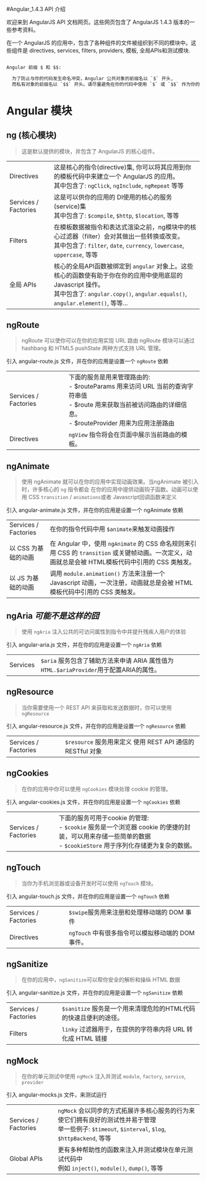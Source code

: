 #Angular_1.4.3 API 介绍

欢迎来到 AngularJS API 文档网页。这些网页包含了 AngularJS 1.4.3 版本的一些参考资料。

在一个 AngularJS 的应用中，包含了各种组件的文件被组织到不同的模块中。这些组件是 directives,
services, filters, providers, 模板, 全局APIs和测试模块.

``` html

Angular 前缀 $ 和 $$:

  为了防止与你的代码发生命名冲突，Angular 公共对象的前缀名以 `$` 开头,
  而私有对象的前缀名以 `$$` 开头。请尽量避免在你的代码中使用 `$` 或 `$$` 作为你的前缀。

```

# Angular 模块

## ng (核心模块)

> 这是默认提供的模块，并包含了 AngularJS 的核心组件。

|||
|---|:---|
| Directives |	这是核心的指令(directive)集, 你可以将其应用到你的模板代码中来建立一个 AngularJS 的应用。<br>其中包含了: `ngClick`, `ngInclude`, `ngRepeat` 等等|
|Services / Factories| 这是可以供你的应用的 DI使用的核心的服务(service)集<br> 其中包含了: `$compile`, `$http`, `$location`, 等等 |
|Filters| 在模板数据被指令和表达式渲染之前，ng模块中的核心过滤器（filter）会对其做出一些转换或改变。<br>其中包含了: `filter`, `date`, `currency`, `lowercase`, `uppercase`, 等等|
| 全局 APIs |核心的全局API函数被绑定到 `angular` 对象上。这些核心的函数使有助于你在你的应用中使用底层的 Javascript 操作。<br>其中包含了: `angular.copy()`, `angular.equals()`, `angular.element()`, 等等...|


## ngRoute

> ngRoute 可以使你可以在你的应用实现 URL 路由 ngRoute 模块可以通过hashbang 和 HTML5 pushState 两种方式支持 URL 管理。


引入 angular-route.js 文件，并在你的应用是设置一个 `ngRoute` 依赖


|||
|---|:---|
|Services / Factories| 下面的服务是用来管理路由的:<br>- $routeParams 用来访问 URL 当前的查询字符串值<br>- $route 用来获取当前被访问路由的详细信息。<br>- $routeProvider 用来为应用注册路由|
|Directives|`ngView` 指令将会在页面中展示当前路由的模板。|

## ngAnimate

> 使用 ngAnimate 就可以在你的应用中实现动画效果。当ngAnimate 被引入时，许多核心的 `ng` 指令都会
在你的应用中提供动画钩子函数。动画可以使用 CSS `transition` / `animations`或者 Javascript回调函数来定义

引入 angular-animate.js 文件，并在你的应用是设置一个 ngAnimate 依赖

|||
|---|:---|
| Services / Factories | 在你的指令代码中用 `$animate`来触发动画操作|
| 以 CSS 为基础的动画 | 在 Angular 中，使用 `ngAnimate` 的 CSS 命名规则来引用 CSS 的 `transition` 或关键帧动画。一次定义，动画就总是会被 HTML模板代码中引用的 CSS 类触发。|
|以 JS 为基础的动画 |	调用 `module.animation()` 方法来注册一个 Javascript 动画，一次注册，动画就总是会被 HTML模板代码中引用的 CSS 类触发。|


## ngAria  *可能不是这样的囧*

> 使用 `ngAria` 注入公共的可访问属性到指令中并提升残疾人用户的体验

引入 angular-aria.js 文件，并在你的应用是设置一个 `ngAria` 依赖

|||
|---|:---|
|Services| `$aria` 服务包含了辅助方法来申请 ARIA 属性值为 `HTML.$ariaProvider`用于配置ARIA的属性。|

## ngResource

> 当你需要使用一个 REST API 来获取和发送数据时，你可以使用 `ngResource`

引入 angular-resource.js 文件，并在你的应用是设置一个 `ngResource` 依赖

|||
|---|:---|
|Services / Factories| `$resource` 服务用来定义 使用 REST API 通信的 RESTful 对象|

## ngCookies

> 在你的应用中你可以使用 `ngCookies` 模块处理 cookie 的管理。

引入 angular-cookies.js 文件，并在你的应用是设置一个 `ngCookies` 依赖

|||
|---|:---|
|Services / Factories|	下面的服务可用于cookie 的管理:<br> - `$cookie` 服务是一个浏览器 cookie 的便捷的封装，可以用来存储一些简单的数据<br> - `$cookieStore` 用于序列化存储更为复杂的数据。|

## ngTouch

> 当你为手机浏览器或设备开发时可以使用 `ngTouch` 模块。

引入 angular-touch.js 文件，并在你的应用是设置一个 `ngTouch` 依赖

|||
|---|:---|
|Services / Factories |	`$swipe`服务用来注册和处理移动端的 DOM 事件|
|Directives|	`ngTouch` 中有很多指令可以模拟移动端的 DOM 事件。|


## ngSanitize

> 在你的应用中，`ngSanitize`可以帮你安全的解析和操纵 HTML 数据

引入 angular-sanitize.js 文件，并在你的应用是设置一个 `ngSanitize` 依赖

|||
|---|:---|
|Services / Factories| `$sanitize` 服务是一个用来清理危险的HTML代码的快速且便利的途径。|
|Filters | `linky` 过滤器用于，在提供的字符串内将 URL 转化成 HTML 链接|


## ngMock

> 在你的单元测试中使用 `ngMock` 注入并测试 `module`, `factory`, `service`, `provider`

引入 angular-mocks.js 文件，来测试运行

|||
|---|:---|
|Services / Factories| `ngMock` 会以同步的方式拓展许多核心服务的行为来使它们拥有良好的测试性并易于管理<br>举一些例子: `$timeout`, `$interval`, `$log`, `$httpBackend`, 等等|
|Global APIs| 更有多种帮助性的函数来注入并测试模块在单元测试代码中<br>例如 `inject()`, `module()`, `dump()`, 等等|
